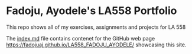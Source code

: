 # Fadoju, Ayodele's LA558 Portfolio

This repo shows all of my exercises, assignments and projects for LA 558

The [index.md](index.md) file contains contenet for the GitHub web page <a href="https://fadojuaj.github.io/LA558_FADOJU_AYODELE" 
target="_blank">https://fadojuaj.github.io/LA558_FADOJU_AYODELE/</a> showcasing this site.
